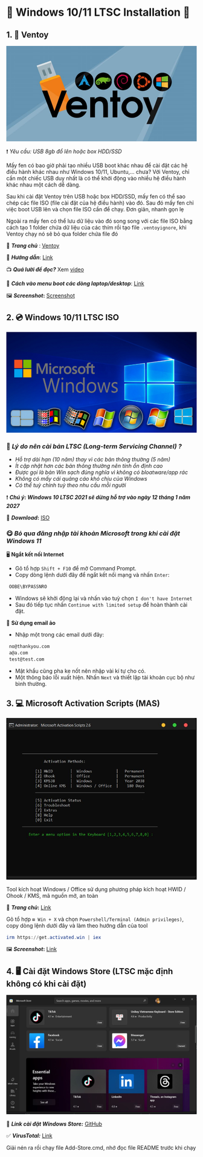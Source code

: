 # 💽 **Windows 10/11 LTSC Installation** 💽

## **1. 💾 Ventoy**

![Ventoy](../Images/ventoy.jpg)

❗ *Yêu cầu: USB 8gb đổ lên hoặc box HDD/SSD*

Mấy fen có bao giờ phải tạo nhiều USB boot khác nhau để cài đặt các hệ điều hành khác nhau như Windows 10/11, Ubuntu,... chưa? Với Ventoy,  chỉ cần một chiếc USB duy nhất là có thể khởi động vào nhiều hệ điều hành khác nhau một cách dễ dàng.

Sau khi cài đặt Ventoy trên USB hoặc box HDD/SSD, mấy fen có thể sao chép các file ISO (file cài đặt của hệ điều hành) vào đó. Sau đó mấy fen chỉ việc boot USB lên và chọn file ISO cần để chạy. Đơn giản, nhanh gọn lẹ

Ngoài ra mấy fen có thể lưu dữ liệu vào đó song song với các file ISO bằng cách tạo 1 folder chứa dữ liệu của các thím rồi tạo file `.ventoyignore`, khi Ventoy chạy nó sẽ bỏ qua folder chứa file đó

🔗 ***Trang chủ*** : [Ventoy](https://ventoy.net/en/index.html)

📄 ***Hướng dẫn***: [Link](https://quantrimang.com/cong-nghe/cach-tao-usb-boot-bang-ventoy-182876)

📺 ***Quá lười để đọc?*** Xem [video](https://www.youtube.com/watch?v=06OJwQfCmYY)

📄 ***Cách vào menu boot các dòng laptop/desktop***: [Link](https://www.thegioididong.com/hoi-dap/cach-vao-bios-va-menu-boot-cua-tat-ca-cac-dong-laptop-1229783)

🖼️ ***Screenshot*:** [Screenshot](https://ventoy.net/en/screenshot.html)

## **2. 💿 Windows 10/11 LTSC ISO**

![MS Windows](../Images/microsoft-windows.jpg)

### 🤔 *Lý do nên cài bản LTSC (Long-term Servicing Channel) ?*

- *Hỗ trợ dài hạn (10 năm) thay vì các bản thông thường (5 năm)*
- *Ít cập nhật hơn các bản thông thường nên tính ổn định cao*
- *Được gọi là bản Win sạch đúng nghĩa vì không có bloatware/app rác*
- *Không có mấy cái quảng cáo khó chịu của Windows*
- *Có thể tuỳ chỉnh tuỳ theo nhu cầu mỗi người*

❗ ***Chú ý: Windows 10 LTSC 2021 sẽ dừng hỗ trợ vào ngày 12 tháng 1 năm 2027***

🔗 ***Download*:** [ISO](https://massgrave.dev/windows_ltsc_links)

### 😋 *Bỏ qua đăng nhập tài khoản Microsoft trong khi cài đặt Windows 11*

🖥️ **Ngắt kết nối Internet**

- Gõ tổ hợp `Shift + F10` để mở Command Prompt.
- Copy dòng lệnh dưới đây để ngắt kết nối mạng và nhấn `Enter`:

``` powershell
 OOBE\BYPASSNRO
```

- Windows sẽ khởi động lại và nhấn vào tuỳ chọn `I don't have Internet`
- Sau đó tiếp tục nhấn `Continue with limited setup` để hoàn thành cài đặt.

📧 **Sử dụng email ảo**

- Nhập một trong các email dưới đây:  
  
``` email
 no@thankyou.com
 a@a.com
 test@test.com
```

- Mật khẩu cũng pha ke nốt nên nhập vài kí tự cho có.
- Một thông báo lỗi xuất hiện. Nhấn `Next` và thiết lập tài khoản cục bộ như bình thường.

## **3. 💻 Microsoft Activation Scripts (MAS)**

![MAS](../Images/MAS.JPG)

Tool kích hoạt Windows / Office sử dụng phương pháp kích hoạt HWID / Ohook / KMS, mã nguồn mở, an toàn 

📄 ***Trang chủ*:** [Link](https://massgrave.dev/)

Gõ tổ hợp `⊞ Win + X` và chọn `Powershell/Terminal (Admin privileges)`, copy dòng lệnh dưới đây và làm theo hướng dẫn của tool

``` powershell
irm https://get.activated.win | iex
```

🖼️ ***Screenshot*:** [Link](https://massgrave.dev/#screenshots)

## **4. 🖥 Cài đặt Windows Store (LTSC mặc định không có khi cài đặt)**

![Windows Store](../Images/windows-store.JPG)

🔗 ***Link cài đặt Windows Store:*** [GitHub](https://github.com/kkkgo/LTSC-Add-MicrosoftStore)

✅ ***VirusTotal:*** [Link](https://www.virustotal.com/gui/file/9e3eaa5f3bb28cf022a753df99ab95c717457e27e85fd1ca14d69e38b7f8c168?nocache=1)

Giải nén ra rồi chạy file Add-Store.cmd, nhớ đọc file README trước khi chạy
